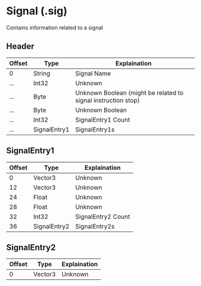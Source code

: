 # Signal (.sig)

Contains information related to a signal

## Header

| Offset | Type         | Explaination                                                  |
| ------ | ------------ | ------------------------------------------------------------- |
| 0      | String       | Signal Name                                                   |
| ...    | Int32        | Unknown                                                       |
| ...    | Byte         | Unknown Boolean (might be related to signal instruction stop) |
| ...    | Byte         | Unknown Boolean                                               |
| ...    | Int32        | SignalEntry1 Count                                            |
| ...    | SignalEntry1 | SignalEntry1s                                                 |

## SignalEntry1

| Offset | Type         | Explaination               |
| ------ | ------------ | -------------------------- |
| 0      | Vector3      | Unknown                    |
| 12     | Vector3      | Unknown                    |
| 24     | Float        | Unknown                    |
| 28     | Float        | Unknown                    |
| 32     | Int32        | SignalEntry2 Count         |
| 36     | SignalEntry2 | SignalEntry2s              |

## SignalEntry2

| Offset | Type    | Explaination |
| ------ | ------- | ------------ |
| 0      | Vector3 | Unknown      |
